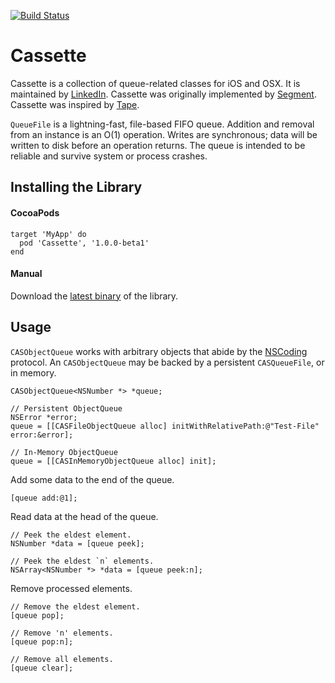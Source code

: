 [![Build Status](https://dev.azure.com/lnkd-oss/cassette/_apis/build/status/linkedin.cassette?branchName=master)](https://dev.azure.com/lnkd-oss/cassette/_build/latest?definitionId=4&branchName=master)

# Cassette 

Cassette is a collection of queue-related classes for iOS and OSX. It is maintained by [LinkedIn](https://engineering.linkedin.com/). Cassette was originally implemented by [Segment](https://segment.com). Cassette was inspired by [Tape](https://github.com/square/tape).

`QueueFile` is a lightning-fast, file-based FIFO queue. Addition and removal from an instance is an O(1) operation. Writes are synchronous; data will be written to disk before an operation returns. The queue is intended to be reliable and survive system or process crashes.

## Installing the Library

#### CocoaPods
```
target 'MyApp' do
  pod 'Cassette', '1.0.0-beta1'
end
```

#### Manual
Download the [latest binary](https://github.com/linkedin/cassette/releases) of the library.

## Usage
`CASObjectQueue` works with arbitrary objects that abide by the [NSCoding](https://developer.apple.com/documentation/foundation/nscoding?language=objc) protocol. An `CASObjectQueue` may be backed by a persistent `CASQueueFile`, or in memory. 

```
CASObjectQueue<NSNumber *> *queue;

// Persistent ObjectQueue
NSError *error;
queue = [[CASFileObjectQueue alloc] initWithRelativePath:@"Test-File" error:&error];

// In-Memory ObjectQueue
queue = [[CASInMemoryObjectQueue alloc] init];
```

Add some data to the end of the queue.
```
[queue add:@1];
```

Read data at the head of the queue.
```
// Peek the eldest element.
NSNumber *data = [queue peek];

// Peek the eldest `n` elements.
NSArray<NSNumber *> *data = [queue peek:n];
```

Remove processed elements.
```
// Remove the eldest element.
[queue pop];

// Remove 'n' elements.
[queue pop:n];

// Remove all elements.
[queue clear];
```
